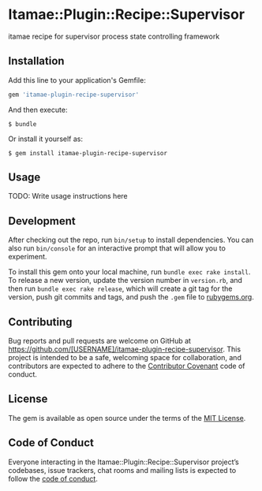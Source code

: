# Itamae::Plugin::Recipe::Supervisor

itamae recipe for supervisor process state controlling framework

## Installation

Add this line to your application's Gemfile:

```ruby
gem 'itamae-plugin-recipe-supervisor'
```

And then execute:

    $ bundle

Or install it yourself as:

    $ gem install itamae-plugin-recipe-supervisor

## Usage

TODO: Write usage instructions here

## Development

After checking out the repo, run `bin/setup` to install dependencies. You can also run `bin/console` for an interactive prompt that will allow you to experiment.

To install this gem onto your local machine, run `bundle exec rake install`. To release a new version, update the version number in `version.rb`, and then run `bundle exec rake release`, which will create a git tag for the version, push git commits and tags, and push the `.gem` file to [rubygems.org](https://rubygems.org).

## Contributing

Bug reports and pull requests are welcome on GitHub at https://github.com/[USERNAME]/itamae-plugin-recipe-supervisor. This project is intended to be a safe, welcoming space for collaboration, and contributors are expected to adhere to the [Contributor Covenant](http://contributor-covenant.org) code of conduct.

## License

The gem is available as open source under the terms of the [MIT License](https://opensource.org/licenses/MIT).

## Code of Conduct

Everyone interacting in the Itamae::Plugin::Recipe::Supervisor project’s codebases, issue trackers, chat rooms and mailing lists is expected to follow the [code of conduct](https://github.com/[USERNAME]/itamae-plugin-recipe-supervisor/blob/master/CODE_OF_CONDUCT.md).
